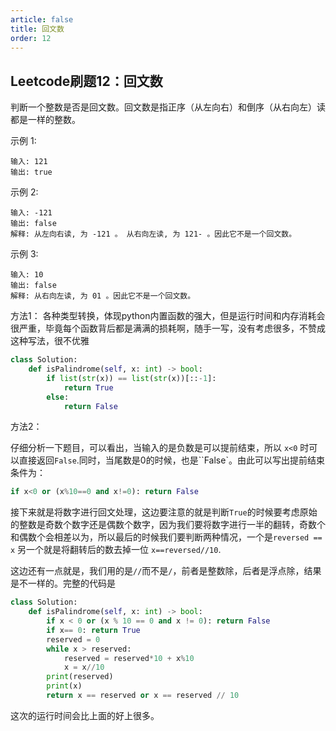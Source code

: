 ```yaml
---
article: false
title: 回文数
order: 12
---
```


## Leetcode刷题12：回文数

判断一个整数是否是回文数。回文数是指正序（从左向右）和倒序（从右向左）读都是一样的整数。

示例 1:

```
输入: 121
输出: true
```



示例 2:

```
输入: -121
输出: false
解释: 从左向右读, 为 -121 。 从右向左读, 为 121- 。因此它不是一个回文数。
```


示例 3:

```
输入: 10
输出: false
解释: 从右向左读, 为 01 。因此它不是一个回文数。
```





方法1： 各种类型转换，体现python内置函数的强大，但是运行时间和内存消耗会很严重，毕竟每个函数背后都是满满的损耗啊，随手一写，没有考虑很多，不赞成这种写法，很不优雅

```python
class Solution:
    def isPalindrome(self, x: int) -> bool:
        if list(str(x)) == list(str(x))[::-1]:
            return True
        else:
            return False
```



方法2：

仔细分析一下题目，可以看出，当输入的是负数是可以提前结束，所以 ``x<0`` 时可以直接返回``False``.同时，当尾数是0的时候，也是``False`。由此可以写出提前结束条件为：

```python
if x<0 or (x%10==0 and x!=0): return False
```

接下来就是将数字进行回文处理，这边要注意的就是判断``True``的时候要考虑原始的整数是奇数个数字还是偶数个数字，因为我们要将数字进行一半的翻转，奇数个和偶数个会相差以为，所以最后的时候我们要判断两种情况，一个是``reversed == x`` 另一个就是将翻转后的数去掉一位 ``x==reversed//10``.

这边还有一点就是，我们用的是``//``而不是``/``，前者是整数除，后者是浮点除，结果是不一样的。完整的代码是

```python
class Solution:
    def isPalindrome(self, x: int) -> bool:
        if x < 0 or (x % 10 == 0 and x != 0): return False 
        if x== 0: return True    
        reserved = 0
        while x > reserved:
            reserved = reserved*10 + x%10
            x = x//10
        print(reserved)
        print(x)
        return x == reserved or x == reserved // 10
```

这次的运行时间会比上面的好上很多。
